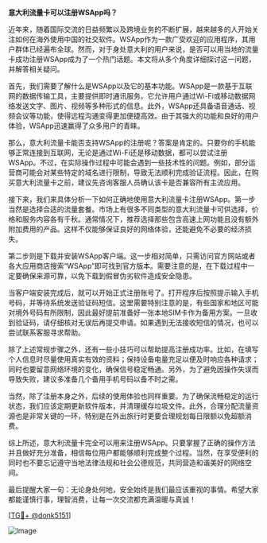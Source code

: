 **意大利流量卡可以注册WSApp吗？**

近年来，随着国际交流的日益频繁以及跨境业务的不断扩展，越来越多的人开始关注如何在海外使用中国的社交软件。WSApp作为一款广受欢迎的应用程序，其用户群体已经遍布全球。然而，对于身处意大利的用户来说，是否可以用当地的流量卡成功注册WSApp成为了一个热门话题。本文将从多个角度详细探讨这一问题，并解答相关疑问。

首先，我们需要了解什么是WSApp以及它的基本功能。WSApp是一款基于互联网的数据传输工具，主要提供即时通讯服务。它允许用户通过Wi-Fi或移动数据网络发送文字、图片、视频等多种形式的信息。此外，WSApp还具备语音通话、视频会议等功能，使得远程沟通变得更加便捷高效。由于其强大的功能和良好的用户体验，WSApp迅速赢得了众多用户的青睐。

那么，意大利流量卡能否支持WSApp的注册呢？答案是肯定的。只要你的手机能够正常连接到互联网，无论是通过Wi-Fi还是移动数据，都可以尝试注册WSApp。不过，在实际操作过程中可能会遇到一些技术性的问题。例如，部分运营商可能会对某些特定的域名进行限制，导致无法顺利完成验证流程。因此，在购买意大利流量卡之前，建议先咨询客服人员确认该卡是否兼容所有主流应用。

接下来，我们来具体分析一下如何正确地使用意大利流量卡注册WSApp。第一步当然是选择合适的流量套餐。市场上有很多不同类型的意大利流量卡可供选择，价格和服务内容各有千秋。通常情况下，推荐选择那些包含高速上网功能且没有额外附加费用的产品。这样不仅能够保证良好的网络体验，还能避免不必要的经济损失。

第二步则是下载并安装WSApp客户端。这一步相对简单，只需访问官方网站或者各大应用商店搜索“WSApp”即可找到官方版本。需要注意的是，在下载过程中一定要确保来源可靠，以免下载到假冒伪劣软件造成安全隐患。

当客户端安装完成后，就可以开始正式注册账号了。打开程序后按照提示输入手机号码，并等待系统发送验证码短信。这里需要特别注意的是，有些国家和地区可能对境外号码有所限制，因此最好提前准备好一张本地SIM卡作为备用方案。一旦收到验证码，请仔细核对无误后再提交申请。如果遇到无法接收短信的情况，也可以尝试联系客服寻求帮助。

除了上述常规步骤之外，还有一些小技巧可以帮助提高注册成功率。比如，在填写个人信息时尽量使用真实有效的资料；保持设备电量充足以便及时响应各种请求；同时也要留意网络环境的变化，确保信号稳定畅通。另外，为了避免因操作失误而导致失败，建议多准备几个备用手机号码以备不时之需。

当然，除了注册本身之外，后续的使用体验也同样重要。为了确保流畅稳定的运行状态，我们应该定期更新软件版本，并清理缓存垃圾文件。此外，合理分配流量资源也是非常关键的一环，特别是在外出旅行时更要合理规划每日限额以免超额消费。

综上所述，意大利流量卡完全可以用来注册WSApp。只要掌握了正确的操作方法并且做好充分准备，相信每位用户都能够顺利完成整个过程。当然，在享受便利的同时也不要忘记遵守当地法律法规和社会公德规范，共同营造和谐美好的网络空间。

最后提醒大家一句：无论身处何地，安全始终是我们最应该重视的事情。希望大家都能谨慎行事，理智消费，让每一次交流都充满温暖与真诚！

[[TG💪+ @donk5151](https://t.me/s/donk5151)]

![Image](https://i.postimg.cc/rwNCRYN7/Snipaste-2025-04-30-17-27-05.png)